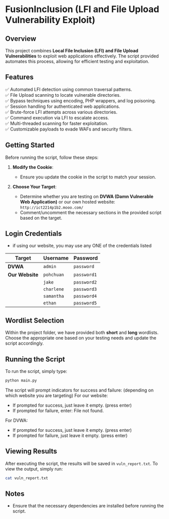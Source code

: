 # FusionInclusion (LFI and File Upload Vulnerability Exploit)

## Overview
This project combines **Local File Inclusion (LFI) and File Upload Vulnerabilities** to exploit web applications effectively. The script provided automates this process, allowing for efficient testing and exploitation.

## Features
✅ Automated LFI detection using common traversal patterns.  
✅ File Upload scanning to locate vulnerable directories.  
✅ Bypass techniques using encoding, PHP wrappers, and log poisoning.  
✅ Session handling for authenticated web applications.  
✅ Brute-force LFI attempts across various directories.  
✅ Command execution via LFI to escalate access.  
✅ Multi-threaded scanning for faster exploitation.  
✅ Customizable payloads to evade WAFs and security filters.

## Getting Started
Before running the script, follow these steps:

1. **Modify the Cookie**:
   - Ensure you update the cookie in the script to match your session.

2. **Choose Your Target**:
   - Determine whether you are testing on **DVWA (Damn Vulnerable Web Application)** or our own hosted website:  
     `http://ict2214p1b2.mooo.com/`
   - Comment/uncomment the necessary sections in the provided script based on the target.

## Login Credentials
- if using our website, you may use any ONE of the credentials listed

| Target | Username | Password |
|--------|----------|----------|
| **DVWA** | `admin` | `password` |
| **Our Website** | `pohchuan` | `password1` |
|  | `jake` | `password2` |
|  | `charlene` | `password3` |
|  | `samantha` | `password4` |
|  | `ethan` | `password5` |

## Wordlist Selection
Within the project folder, we have provided both **short** and **long** wordlists. Choose the appropriate one based on your testing needs and update the script accordingly.

## Running the Script

To run the script, simply type:
```sh
python main.py
```

The script will prompt indicators for success and failure: (depending on which website you are targeting)
For our website:
- If prompted for success, just leave it empty. (press enter)
- If prompted for failure, enter: File not found.

For DVWA:
- If prompted for success, just leave it empty. (press enter)
- If prompted for failure, just leave it empty. (press enter)

## Viewing Results
After executing the script, the results will be saved in `vuln_report.txt`. To view the output, simply run:
```sh
cat vuln_report.txt
```

## Notes
- Ensure that the necessary dependencies are installed before running the script.


